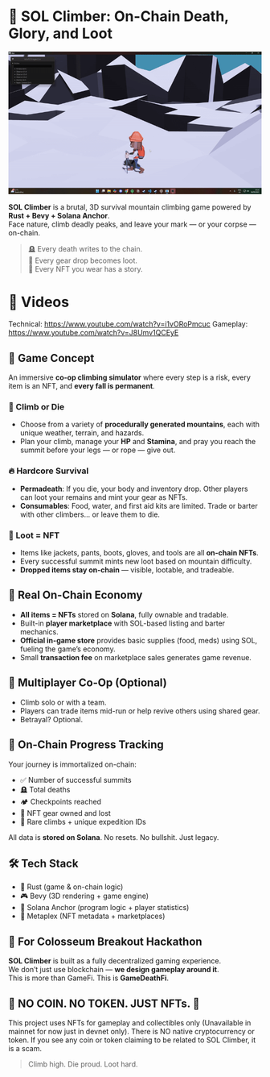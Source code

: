 # 🧗 SOL Climber: On-Chain Death, Glory, and Loot

![example1](./screenshots/demo.gif)

**SOL Climber** is a brutal, 3D survival mountain climbing game powered by **Rust + Bevy + Solana Anchor**.  
Face nature, climb deadly peaks, and leave your mark — or your corpse — on-chain.

> 🪦 Every death writes to the chain.  
> 🎒 Every gear drop becomes loot.  
> 🧢 Every NFT you wear has a story.

# 🎥 Videos

Technical: https://www.youtube.com/watch?v=i1vORoPmcuc
Gameplay: https://www.youtube.com/watch?v=J8Umv1QCEyE

## 🌄 Game Concept

An immersive **co-op climbing simulator** where every step is a risk, every item is an NFT, and **every fall is permanent**.

### 🧗 Climb or Die

- Choose from a variety of **procedurally generated mountains**, each with unique weather, terrain, and hazards.
- Plan your climb, manage your **HP** and **Stamina**, and pray you reach the summit before your legs — or rope — give out.

### 🔥 Hardcore Survival

- **Permadeath**: If you die, your body and inventory drop. Other players can loot your remains and mint your gear as NFTs.
- **Consumables**: Food, water, and first aid kits are limited. Trade or barter with other climbers... or leave them to die.

### 🎒 Loot = NFT

- Items like jackets, pants, boots, gloves, and tools are all **on-chain NFTs**.
- Every successful summit mints new loot based on mountain difficulty.
- **Dropped items stay on-chain** — visible, lootable, and tradeable.

## 💱 Real On-Chain Economy

- **All items = NFTs** stored on **Solana**, fully ownable and tradable.
- Built-in **player marketplace** with SOL-based listing and barter mechanics.
- **Official in-game store** provides basic supplies (food, meds) using SOL, fueling the game’s economy.
- Small **transaction fee** on marketplace sales generates game revenue.

## 🤝 Multiplayer Co-Op (Optional)

- Climb solo or with a team.
- Players can trade items mid-run or help revive others using shared gear.
- Betrayal? Optional.

## 🧾 On-Chain Progress Tracking

Your journey is immortalized on-chain:

- ✅ Number of successful summits
- 🪦 Total deaths
- 🏕️ Checkpoints reached
- 🎒 NFT gear owned and lost
- 🧠 Rare climbs + unique expedition IDs

All data is **stored on Solana**. No resets. No bullshit. Just legacy.

## 🛠️ Tech Stack

- 🦀 Rust (game & on-chain logic)
- 🎮 Bevy (3D rendering + game engine)
- 🧠 Solana Anchor (program logic + player statistics)
- 🧾 Metaplex (NFT metadata + marketplaces)

## 🧪 For Colosseum Breakout Hackathon

**SOL Climber** is built as a fully decentralized gaming experience.  
We don’t just use blockchain — **we design gameplay around it**.  
This is more than GameFi. This is **GameDeathFi**.

## 🚫 NO COIN. NO TOKEN. JUST NFTs. 🚫

This project uses NFTs for gameplay and collectibles only (Unavailable in mainnet for now just in devnet only).
There is NO native cryptocurrency or token.
If you see any coin or token claiming to be related to SOL Climber, it is a scam.

> Climb high. Die proud. Loot hard.
